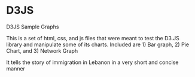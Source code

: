 # D3JS
D3JS Sample Graphs

This is a set of html, css, and js files that were meant to test the D3.JS library and manipulate some of its charts.
Included are 1) Bar graph, 2) Pie Chart, and 3) Network Graph

It tells the story of immigration in Lebanon in a very short and concise manner
